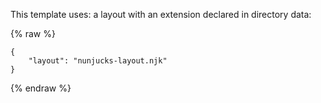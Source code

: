 This template uses: a layout with an extension declared in directory data:

{% raw %}

```
{
	"layout": "nunjucks-layout.njk"
}
```

{% endraw %}
